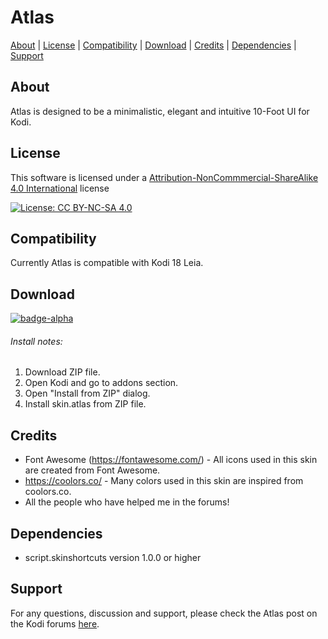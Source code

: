 Atlas
===================

[About](#About) | [License](#License) | [Compatibility](#Compatibility) | [Download](#Download) | [Credits](#Credits) | [Dependencies](#Dependencies) | [Support](#Support)

<a name="About"></a>
## About
Atlas is designed to be a minimalistic, elegant and intuitive 10-Foot UI for Kodi.

<a name="License"></a>
## License
This software is licensed under a [Attribution-NonCommmercial-ShareAlike 4.0 International](https://creativecommons.org/licenses/by-nc/4.0/) license

[![License: CC BY-NC-SA 4.0](https://img.shields.io/badge/License-CC%20BY--NC--SA%204.0-lightgrey.svg)](https://creativecommons.org/licenses/by-nc-sa/4.0/)

<a name="Compatibility"></a>
## Compatibility
Currently Atlas is compatible with Kodi 18 Leia. 

<a name="Download"></a>
## Download

[![badge-alpha](
https://img.shields.io/badge/Download-ALPHA-brightgreen.svg?style=flat-square
)](https://github.com/yoda92/skin.atlas/archive/master.zip)

###### Install notes: 
1. Download ZIP file.
2. Open Kodi and go to addons section.
3. Open "Install from ZIP" dialog.
4. Install skin.atlas from ZIP file.

<a name="Credits"></a>
## Credits
* Font Awesome (https://fontawesome.com/) - All icons used in this skin are created from Font Awesome.
* https://coolors.co/ - Many colors used in this skin are inspired from coolors.co.
* All the people who have helped me in the forums!

<a name="Dependencies"></a>
## Dependencies
* script.skinshortcuts version 1.0.0 or higher

<a name="Support"></a>
## Support
For any questions, discussion and support, please check the Atlas post on the Kodi forums [here](https://forum.kodi.tv/showthread.php?tid=336615).



